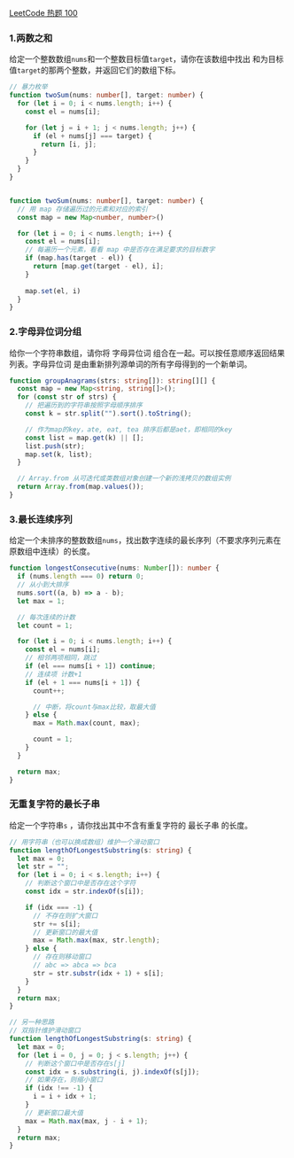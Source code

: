 
[LeetCode 热题 100](https://leetcode.cn/studyplan/top-100-liked/)

### 1.两数之和

给定一个整数数组`nums`和一个整数目标值`target`，请你在该数组中找出 和为目标值`target`的那两个整数，并返回它们的数组下标。

```ts
// 暴力枚举
function twoSum(nums: number[], target: number) {
  for (let i = 0; i < nums.length; i++) {
    const el = nums[i];

    for (let j = i + 1; j < nums.length; j++) {
      if (el + nums[j] === target) {
        return [i, j];
      }
    }
  }
}


function twoSum(nums: number[], target: number) {
  // 用 map 存储遍历过的元素和对应的索引
  const map = new Map<number, number>()

  for (let i = 0; i < nums.length; i++) {
    const el = nums[i];
    // 每遍历一个元素，看看 map 中是否存在满足要求的目标数字
    if (map.has(target - el)) {
      return [map.get(target - el), i];
    }
    
    map.set(el, i)
  }
}
```

### 2.字母异位词分组

给你一个字符串数组，请你将 字母异位词 组合在一起。可以按任意顺序返回结果列表。字母异位词 是由重新排列源单词的所有字母得到的一个新单词。


```ts
function groupAnagrams(strs: string[]): string[][] {
  const map = new Map<string, string[]>();
  for (const str of strs) {
    // 把遍历到的字符串按照字母顺序排序
    const k = str.split("").sort().toString();

    // 作为map的key，ate, eat, tea 排序后都是aet，即相同的key
    const list = map.get(k) || [];
    list.push(str);
    map.set(k, list);
  }

  // Array.from 从可迭代或类数组对象创建一个新的浅拷贝的数组实例
  return Array.from(map.values());
}
```

### 3.最长连续序列

给定一个未排序的整数数组`nums`，找出数字连续的最长序列（不要求序列元素在原数组中连续）的长度。

```ts
function longestConsecutive(nums: Number[]): number {
  if (nums.length === 0) return 0;
  // 从小到大排序
  nums.sort((a, b) => a - b);
  let max = 1;

  // 每次连续的计数
  let count = 1;

  for (let i = 0; i < nums.length; i++) {
    const el = nums[i];
    // 相邻两项相同，跳过
    if (el === nums[i + 1]) continue;
    // 连续项 计数+1
    if (el + 1 === nums[i + 1]) {
      count++;

      // 中断，将count与max比较，取最大值
    } else {
      max = Math.max(count, max);

      count = 1;
    }
  }

  return max;
}
```

### 无重复字符的最长子串

给定一个字符串`s` ，请你找出其中不含有重复字符的 最长子串 的长度。

```ts
// 用字符串（也可以换成数组）维护一个滑动窗口
function lengthOfLongestSubstring(s: string) {
  let max = 0;
  let str = "";
  for (let i = 0; i < s.length; i++) {
    // 判断这个窗口中是否存在这个字符
    const idx = str.indexOf(s[i]);

    if (idx === -1) {
      // 不存在则扩大窗口
      str += s[i];
      // 更新窗口的最大值
      max = Math.max(max, str.length);
    } else {
      // 存在则移动窗口
      // abc => abca => bca
      str = str.substr(idx + 1) + s[i];
    }
  }
  return max;
}

// 另一种思路
// 双指针维护滑动窗口
function lengthOfLongestSubstring(s: string) {
  let max = 0;
  for (let i = 0, j = 0; j < s.length; j++) {
    // 判断这个窗口中是否存在s[j]
    const idx = s.substring(i, j).indexOf(s[j]);
    // 如果存在，则缩小窗口
    if (idx !== -1) {
      i = i + idx + 1;
    }
    // 更新窗口最大值
    max = Math.max(max, j - i + 1);
  }
  return max;
}
```